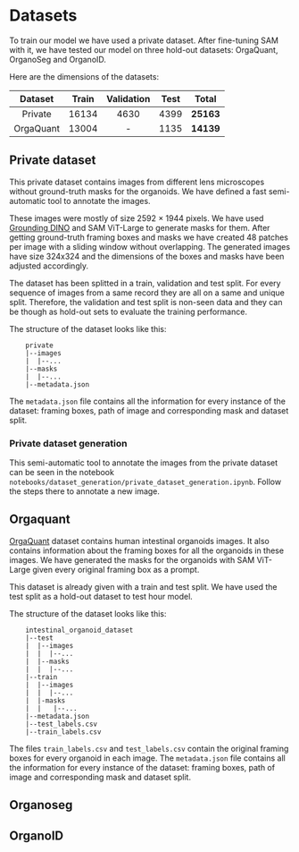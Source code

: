 # Datasets

To train our model we have used a private dataset. After fine-tuning SAM with it, we have tested our model on three hold-out datasets: OrgaQuant, OrganoSeg and OrganoID. 

Here are the dimensions of the datasets:

| **Dataset** | **Train** | **Validation** | **Test** | **Total** |
|:-----------:|:---------:|:--------------:|:--------:|:---------:|
| Private     |   16134   |      4630      |   4399   | **25163** |
| OrgaQuant   |   13004   |        -       |   1135   | **14139** |

## Private dataset

This private dataset contains images from different lens microscopes without ground-truth masks for the organoids. We have defined a fast semi-automatic tool to annotate the images. 

These images were mostly of size 2592 × 1944 pixels. We have used [Grounding DINO](https://arxiv.org/abs/2303.05499) and SAM ViT-Large to generate masks for them. After getting ground-truth framing boxes and masks we have created 48 patches per image with a sliding window without overlapping. The generated images have size 324x324 and the dimensions of the boxes and masks have been adjusted accordingly.

The dataset has been splitted in a train, validation and test split. For every sequence of images from a same record they are all on a same and unique split. Therefore, the validation and test split is non-seen data and they can be though as hold-out sets to evaluate the training performance.

The structure of the dataset looks like this:

```
    private
    |--images
    |  |--...
    |--masks
    |  |--...
    |--metadata.json
```

 The `metadata.json` file contains all the information for every instance of the dataset: framing boxes, path of image and corresponding mask and dataset split.


### Private dataset generation

This semi-automatic tool to annotate the images from the private dataset can be seen in the notebook `notebooks/dataset_generation/private_dataset_generation.ipynb`. Follow the steps there to annotate a new image. 

## Orgaquant

[OrgaQuant](https://www.nature.com/articles/s41598-019-48874-y) dataset  contains human intestinal organoids images. It also contains information about the framing boxes for all the organoids in these images. We have generated the masks for the organoids with SAM ViT-Large given every original framing box as a prompt. 

This dataset is already given with a train and test split. We have used the test split as a hold-out dataset to test hour model.

The structure of the dataset looks like this:

```
    intestinal_organoid_dataset
    |--test
    |  |--images
    |  |  |--...
    |  |--masks
    |  |  |--...
    |--train
    |  |--images
    |  |  |--...
    |  |-masks
    |  |   |--...
    |--metadata.json
    |--test_labels.csv
    |--train_labels.csv
```

 The files `train_labels.csv` and `test_labels.csv` contain the original framing boxes for every organoid in each image. The `metadata.json` file contains all the information for every instance of the dataset: framing boxes, path of image and corresponding mask and dataset split.


## Organoseg

## OrganoID